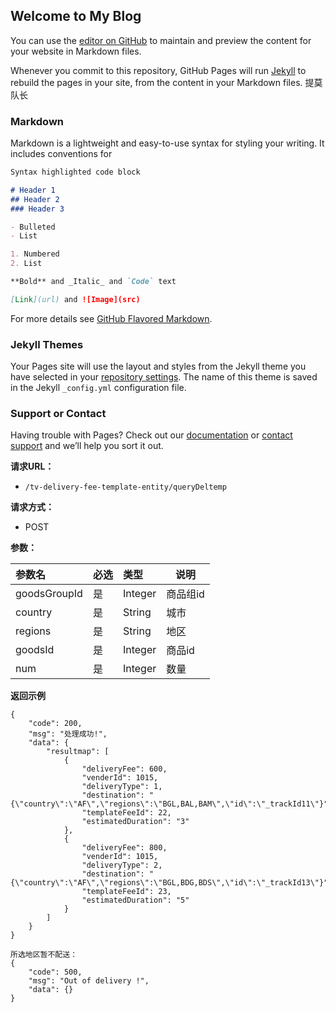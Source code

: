 
## Welcome to My Blog

You can use the [editor on GitHub](https://github.com/uscoot/uscoot.github.io/edit/master/index.md) to maintain and preview the content for your website in Markdown files.

Whenever you commit to this repository, GitHub Pages will run [Jekyll](https://jekyllrb.com/) to rebuild the pages in your site, from the content in your Markdown files.
提莫队长
### Markdown

Markdown is a lightweight and easy-to-use syntax for styling your writing. It includes conventions for

```markdown
Syntax highlighted code block

# Header 1
## Header 2
### Header 3

- Bulleted
- List

1. Numbered
2. List

**Bold** and _Italic_ and `Code` text

[Link](url) and ![Image](src)
```

For more details see [GitHub Flavored Markdown](https://guides.github.com/features/mastering-markdown/).

### Jekyll Themes

Your Pages site will use the layout and styles from the Jekyll theme you have selected in your [repository settings](https://github.com/uscoot/uscoot.github.io/settings). The name of this theme is saved in the Jekyll `_config.yml` configuration file.

### Support or Contact

Having trouble with Pages? Check out our [documentation](https://help.github.com/categories/github-pages-basics/) or [contact support](https://github.com/contact) and we’ll help you sort it out.

**请求URL：** 
- ` /tv-delivery-fee-template-entity/queryDeltemp `
  
**请求方式：**
- POST 

**参数：** 

|参数名|必选|类型|说明|
|:----    |:---|:----- |-----   |
|goodsGroupId |是  |Integer |商品组id  |
|country |是  |String | 城市    |
|regions     |是  |String | 地区   |
|goodsId     |是  |Integer | 商品id   |
|num     |是  |Integer | 数量  |

 **返回示例**

``` 
{
    "code": 200,
    "msg": "处理成功!",
    "data": {
        "resultmap": [
            {
                "deliveryFee": 600,
                "venderId": 1015,
                "deliveryType": 1,
                "destination": "{\"country\":\"AF\",\"regions\":\"BGL,BAL,BAM\",\"id\":\"_trackId11\"}",
                "templateFeeId": 22,
                "estimatedDuration": "3"
            },
            {
                "deliveryFee": 800,
                "venderId": 1015,
                "deliveryType": 2,
                "destination": "{\"country\":\"AF\",\"regions\":\"BGL,BDG,BDS\",\"id\":\"_trackId13\"}",
                "templateFeeId": 23,
                "estimatedDuration": "5"
            }
        ]
    }
}

所选地区暂不配送：
{
    "code": 500,
    "msg": "Out of delivery !",
    "data": {}
}
```